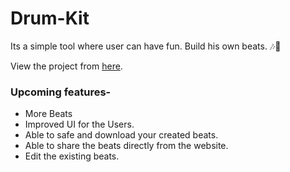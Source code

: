 # Drum-Kit
Its a simple tool where user can have fun. Build his own beats. 🎶🥁

View the project from [here](https://niket-jain.github.io/Drum-Kit/).

### Upcoming features-

- More Beats
- Improved UI for the Users.
- Able to safe and download your created beats.
- Able to share the beats directly from the website.
- Edit the existing beats.
